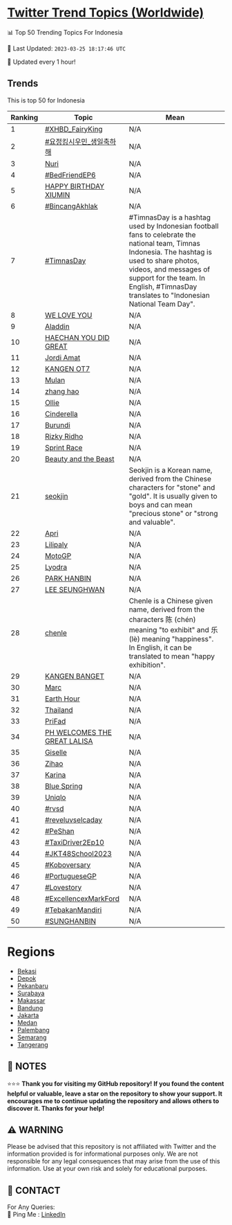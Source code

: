 [Twitter Trend Topics (Worldwide)](https://github.com/ErcinDedeoglu/Twitter-Trend-Topics)
==========


📊 Top 50 Trending Topics For Indonesia

📆 Last Updated: `2023-03-25 18:17:46 UTC`

🔧 Updated every 1 hour!


## Trends

This is top 50 for Indonesia

| Ranking | Topic | Mean |
| ------- | ------------ | ------------ |
| 1 | [#XHBD_FairyKing](http://twitter.com/search?q=%23XHBD_FairyKing) | N/A |
| 2 | [#요정킹시우민_생일축하해](http://twitter.com/search?q=%23%ec%9a%94%ec%a0%95%ed%82%b9%ec%8b%9c%ec%9a%b0%eb%af%bc_%ec%83%9d%ec%9d%bc%ec%b6%95%ed%95%98%ed%95%b4) | N/A |
| 3 | [Nuri](http://twitter.com/search?q=Nuri) | N/A |
| 4 | [#BedFriendEP6](http://twitter.com/search?q=%23BedFriendEP6) | N/A |
| 5 | [HAPPY BIRTHDAY XIUMIN](http://twitter.com/search?q=HAPPY+BIRTHDAY+XIUMIN) | N/A |
| 6 | [#BincangAkhlak](http://twitter.com/search?q=%23BincangAkhlak) | N/A |
| 7 | [#TimnasDay](http://twitter.com/search?q=%23TimnasDay) | #TimnasDay is a hashtag used by Indonesian football fans to celebrate the national team, Timnas Indonesia. The hashtag is used to share photos, videos, and messages of support for the team. In English, #TimnasDay translates to "Indonesian National Team Day". |
| 8 | [WE LOVE YOU](http://twitter.com/search?q=WE+LOVE+YOU) | N/A |
| 9 | [Aladdin](http://twitter.com/search?q=Aladdin) | N/A |
| 10 | [HAECHAN YOU DID GREAT](http://twitter.com/search?q=HAECHAN+YOU+DID+GREAT) | N/A |
| 11 | [Jordi Amat](http://twitter.com/search?q=Jordi+Amat) | N/A |
| 12 | [KANGEN OT7](http://twitter.com/search?q=KANGEN+OT7) | N/A |
| 13 | [Mulan](http://twitter.com/search?q=Mulan) | N/A |
| 14 | [zhang hao](http://twitter.com/search?q=zhang+hao) | N/A |
| 15 | [Ollie](http://twitter.com/search?q=Ollie) | N/A |
| 16 | [Cinderella](http://twitter.com/search?q=Cinderella) | N/A |
| 17 | [Burundi](http://twitter.com/search?q=Burundi) | N/A |
| 18 | [Rizky Ridho](http://twitter.com/search?q=Rizky+Ridho) | N/A |
| 19 | [Sprint Race](http://twitter.com/search?q=Sprint+Race) | N/A |
| 20 | [Beauty and the Beast](http://twitter.com/search?q=Beauty+and+the+Beast) | N/A |
| 21 | [seokjin](http://twitter.com/search?q=seokjin) | Seokjin is a Korean name, derived from the Chinese characters for "stone" and "gold". It is usually given to boys and can mean "precious stone" or "strong and valuable". |
| 22 | [Apri](http://twitter.com/search?q=Apri) | N/A |
| 23 | [Lilipaly](http://twitter.com/search?q=Lilipaly) | N/A |
| 24 | [MotoGP](http://twitter.com/search?q=MotoGP) | N/A |
| 25 | [Lyodra](http://twitter.com/search?q=Lyodra) | N/A |
| 26 | [PARK HANBIN](http://twitter.com/search?q=PARK+HANBIN) | N/A |
| 27 | [LEE SEUNGHWAN](http://twitter.com/search?q=LEE+SEUNGHWAN) | N/A |
| 28 | [chenle](http://twitter.com/search?q=chenle) | Chenle is a Chinese given name, derived from the characters 陈 (chén) meaning "to exhibit" and 乐 (lè) meaning "happiness". In English, it can be translated to mean "happy exhibition". |
| 29 | [KANGEN BANGET](http://twitter.com/search?q=KANGEN+BANGET) | N/A |
| 30 | [Marc](http://twitter.com/search?q=Marc) | N/A |
| 31 | [Earth Hour](http://twitter.com/search?q=Earth+Hour) | N/A |
| 32 | [Thailand](http://twitter.com/search?q=Thailand) | N/A |
| 33 | [PriFad](http://twitter.com/search?q=PriFad) | N/A |
| 34 | [PH WELCOMES THE GREAT LALISA](http://twitter.com/search?q=PH+WELCOMES+THE+GREAT+LALISA) | N/A |
| 35 | [Giselle](http://twitter.com/search?q=Giselle) | N/A |
| 36 | [Zihao](http://twitter.com/search?q=Zihao) | N/A |
| 37 | [Karina](http://twitter.com/search?q=Karina) | N/A |
| 38 | [Blue Spring](http://twitter.com/search?q=Blue+Spring) | N/A |
| 39 | [Uniqlo](http://twitter.com/search?q=Uniqlo) | N/A |
| 40 | [#rvsd](http://twitter.com/search?q=%23rvsd) | N/A |
| 41 | [#reveluvselcaday](http://twitter.com/search?q=%23reveluvselcaday) | N/A |
| 42 | [#PeShan](http://twitter.com/search?q=%23PeShan) | N/A |
| 43 | [#TaxiDriver2Ep10](http://twitter.com/search?q=%23TaxiDriver2Ep10) | N/A |
| 44 | [#JKT48School2023](http://twitter.com/search?q=%23JKT48School2023) | N/A |
| 45 | [#Koboversary](http://twitter.com/search?q=%23Koboversary) | N/A |
| 46 | [#PortugueseGP](http://twitter.com/search?q=%23PortugueseGP) | N/A |
| 47 | [#Lovestory](http://twitter.com/search?q=%23Lovestory) | N/A |
| 48 | [#ExcellencexMarkFord](http://twitter.com/search?q=%23ExcellencexMarkFord) | N/A |
| 49 | [#TebakanMandiri](http://twitter.com/search?q=%23TebakanMandiri) | N/A |
| 50 | [#SUNGHANBIN](http://twitter.com/search?q=%23SUNGHANBIN) | N/A |



# Regions

* [Bekasi](</Indonesia/Bekasi.md>)
* [Depok](</Indonesia/Depok.md>)
* [Pekanbaru](</Indonesia/Pekanbaru.md>)
* [Surabaya](</Indonesia/Surabaya.md>)
* [Makassar](</Indonesia/Makassar.md>)
* [Bandung](</Indonesia/Bandung.md>)
* [Jakarta](</Indonesia/Jakarta.md>)
* [Medan](</Indonesia/Medan.md>)
* [Palembang](</Indonesia/Palembang.md>)
* [Semarang](</Indonesia/Semarang.md>)
* [Tangerang](</Indonesia/Tangerang.md>)



## 📝 NOTES

⭐⭐⭐ **Thank you for visiting my GitHub repository! If you found the content helpful or valuable, leave a star on the repository to show your support. It encourages me to continue updating the repository and allows others to discover it. Thanks for your help!**


## ⚠️ WARNING

Please be advised that this repository is not affiliated with Twitter and the information provided is for informational purposes only. We are not responsible for any legal consequences that may arise from the use of this information. Use at your own risk and solely for educational purposes.


## 📨 CONTACT

 For Any Queries:  
            🏓 Ping Me : [LinkedIn](https://www.linkedin.com/in/ercindedeoglu/)
